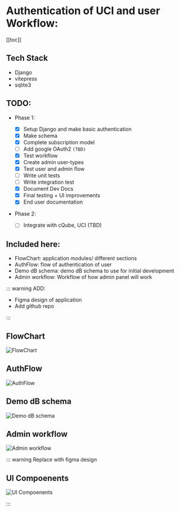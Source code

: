 # Authentication of UCI and user Workflow:

[[toc]]

## Tech Stack

- Django
- vitepress
- sqlite3

## TODO:

- Phase 1:

  - [x] Setup Django and make basic authentication
  - [x] Make schema
  - [x] Complete subscription model
  - [ ] Add google OAuth2 `(TBD)`
  - [x] Test workflow
  - [x] Create admin user-types
  - [x] Test user and admin flow
  - [ ] Write unit tests
  - [ ] Write integration test
  - [x] Document Dev Docs
  - [x] Final testing + UI improvements
  - [x] End user documentation

- Phase 2:
  - [ ] Integrate with cQube, UCI (TBD)

## Included here:

- FlowChart: application modules/ different sections
- AuthFlow: flow of authentication of user
- Demo dB schema: demo dB schema to use for initial development
- Admin workflow: Workflow of how admin panel will work

::: warning ADD:

- Figma design of application
- Add github repo

:::

## FlowChart

![FlowChart](/assets/flowchart.png)

## AuthFlow

![AuthFlow](/assets/authflow.png)

## Demo dB schema

![Demo dB schema](/assets/dbschema.png)

## Admin workflow

![Admin workflow](/assets/adminworkflow.png)

::: warning Replace with figma design

## UI Compoenents

![UI Compoenents](/assets/uicomponents.png)

:::
